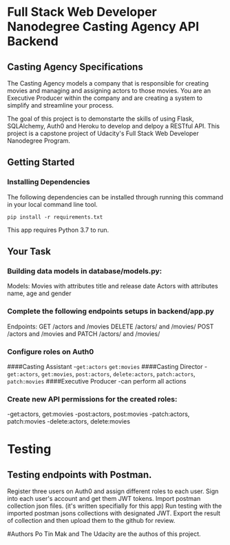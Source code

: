 # Full Stack Web Developer Nanodegree Casting Agency API Backend  

## Casting Agency Specifications

The Casting Agency models a company that is responsible for creating movies and managing and assigning actors to those movies. You are an Executive Producer within 
the company and are creating a system to simplify and streamline your process.

The goal of this project is to demonstarte the skills of using Flask, SQLAlchemy, Auth0 and Heroku to develop and delpoy a RESTful API. This
project is a capstone project of Udacity's Full Stack Web Developer Nanodegree Program.

## Getting Started

### Installing Dependencies
The following dependencies can be installed through running this command in your local command line tool.

```pip install -r requirements.txt```

This app requires Python 3.7 to run.

## Your Task
### Building data models in database/models.py:
Models:
Movies with attributes title and release date
Actors with attributes name, age and gender

### Complete the following endpoints setups in backend/app.py
Endpoints:
GET /actors and /movies
DELETE /actors/ and /movies/
POST /actors and /movies and
PATCH /actors/ and /movies/

### Configure roles on Auth0
####Casting Assistant
   -`get:actors` `get:movies`
####Casting Director
   -`get:actors`, `get:movies`, `post:actors`, `delete:actors`, `patch:actors`, `patch:movies`
####Executive Producer
   -can perform all actions

### Create new API permissions for the created roles:
-get:actors, get:movies
-post:actors, post:movies
-patch:actors, patch:movies
-delete:actors, delete:movies

# Testing
## Testing endpoints with Postman.
   Register three users on Auth0 and assign different roles to each user.
   Sign into each user's account and get them JWT tokens.
   Import postman collection json files. (it's written specifially for this app)
   Run testing with the imported postman jsons collections with designated JWT.
   Export the result of collection and then upload them to the github for review.

#Authors
Po Tin Mak and The Udacity are the authos of this project.



